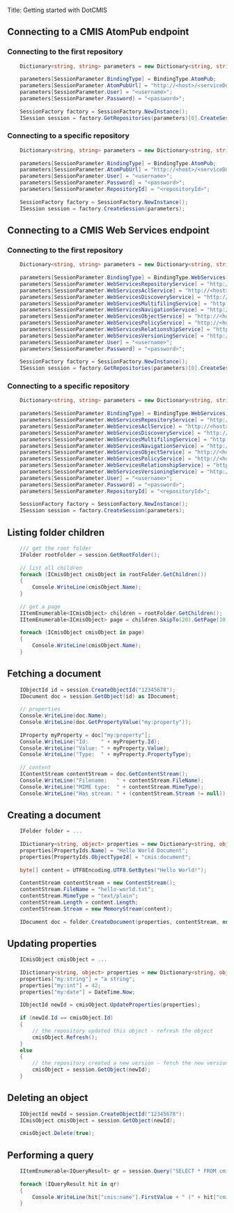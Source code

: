 Title: Getting started with DotCMIS

## Connecting to a CMIS AtomPub endpoint
<a name="GettingstartedwithDotCMIS-ConnectingtoaCMISAtomPubendpoint"></a>

<a name="GettingstartedwithDotCMIS-Connectingtothefirstrepository"></a>
### Connecting to the first repository

```C#
    Dictionary<string, string> parameters = new Dictionary<string, string>();
    
    parameters[SessionParameter.BindingType] = BindingType.AtomPub;
    parameters[SessionParameter.AtomPubUrl] = "http://<host>/<serviceDocumentPath>";
    parameters[SessionParameter.User] = "<username>";
    parameters[SessionParameter.Password] = "<password>";
    
    SessionFactory factory = SessionFactory.NewInstance();
    ISession session = factory.GetRepositories(parameters)[0].CreateSession();
```

<a name="GettingstartedwithDotCMIS-Connectingtoaspecificrepository"></a>
### Connecting to a specific repository

```C#
    Dictionary<string, string> parameters = new Dictionary<string, string>();
    
    parameters[SessionParameter.BindingType] = BindingType.AtomPub;
    parameters[SessionParameter.AtomPubUrl] = "http://<host>/<serviceDocumentPath>";
    parameters[SessionParameter.User] = "<username>";
    parameters[SessionParameter.Password] = "<password>";
    parameters[SessionParameter.RepositoryId] = "<repositoryId>";
    
    SessionFactory factory = SessionFactory.NewInstance();
    ISession session = factory.CreateSession(parameters);
```

<a name="GettingstartedwithDotCMIS-ConnectingtoaCMISWebServicesendpoint"></a>
## Connecting to a CMIS Web Services endpoint

<a name="GettingstartedwithDotCMIS-Connectingtothefirstrepository"></a>
### Connecting to the first repository

```C#
    Dictionary<string, string> parameters = new Dictionary<string, string>();
    
    parameters[SessionParameter.BindingType] = BindingType.WebServices;
    parameters[SessionParameter.WebServicesRepositoryService] = "http://<host>/<RepositoryServiceWSDL>";
    parameters[SessionParameter.WebServicesAclService] = "http://<host>/<AclServiceWSDL>";
    parameters[SessionParameter.WebServicesDiscoveryService] = "http://<host>/<DiscoveryServiceWSDL>";
    parameters[SessionParameter.WebServicesMultifilingService] = "http://<host>/<MultifilingServiceWSDL>";
    parameters[SessionParameter.WebServicesNavigationService] = "http://<host>/<NavigationServiceWSDL>";
    parameters[SessionParameter.WebServicesObjectService] = "http://<host>/<ObjectServiceWSDL>";
    parameters[SessionParameter.WebServicesPolicyService] = "http://<host>/<PolicyServiceWSDL>";
    parameters[SessionParameter.WebServicesRelationshipService] = "http://<host>/<RelationshipServiceWSDL>";
    parameters[SessionParameter.WebServicesVersioningService] = "http://<host>/<VersioningServiceWSDL>";
    parameters[SessionParameter.User] = "<username>";
    parameters[SessionParameter.Password] = "<password>";
    
    SessionFactory factory = SessionFactory.NewInstance();
    ISession session = factory.GetRepositories(parameters)[0].CreateSession();
```

<a name="GettingstartedwithDotCMIS-Connectingtoaspecificrepository"></a>
### Connecting to a specific repository

```C#
    Dictionary<string, string> parameters = new Dictionary<string, string>();
    
    parameters[SessionParameter.BindingType] = BindingType.WebServices;
    parameters[SessionParameter.WebServicesRepositoryService] = "http://<host>/<RepositoryServiceWSDL>";
    parameters[SessionParameter.WebServicesAclService] = "http://<host>/<AclServiceWSDL>";
    parameters[SessionParameter.WebServicesDiscoveryService] = "http://<host>/<DiscoveryServiceWSDL>";
    parameters[SessionParameter.WebServicesMultifilingService] = "http://<host>/<MultifilingServiceWSDL>";
    parameters[SessionParameter.WebServicesNavigationService] = "http://<host>/<NavigationServiceWSDL>";
    parameters[SessionParameter.WebServicesObjectService] = "http://<host>/<ObjectServiceWSDL>";
    parameters[SessionParameter.WebServicesPolicyService] = "http://<host>/<PolicyServiceWSDL>";
    parameters[SessionParameter.WebServicesRelationshipService] = "http://<host>/<RelationshipServiceWSDL>";
    parameters[SessionParameter.WebServicesVersioningService] = "http://<host>/<VersioningServiceWSDL>";
    parameters[SessionParameter.User] = "<username>";
    parameters[SessionParameter.Password] = "<password>";
    parameters[SessionParameter.RepositoryId] = "<repositoryId>";
    
    SessionFactory factory = SessionFactory.NewInstance();
    ISession session = factory.CreateSession(parameters);
```

<a name="GettingstartedwithDotCMIS-Listingfolderchildren"></a>
## Listing folder children

```C#
    /// get the root folder
    IFolder rootFolder = session.GetRootFolder();
    
    // list all children
    foreach (ICmisObject cmisObject in rootFolder.GetChildren())
    {
        Console.WriteLine(cmisObject.Name);
    }
    
    // get a page
    IItemEnumerable<ICmisObject> children = rootFolder.GetChildren();
    IItemEnumerable<ICmisObject> page = children.SkipTo(20).GetPage(10); // children 20 to 30
    
    foreach (ICmisObject cmisObject in page)
    {
        Console.WriteLine(cmisObject.Name);
    }
```


<a name="GettingstartedwithDotCMIS-Fetchingadocument"></a>
## Fetching a document 

```C#
    IObjectId id = session.CreateObjectId("12345678");
    IDocument doc = session.GetObject(id) as IDocument;
    
    // properties
    Console.WriteLine(doc.Name);
    Console.WriteLine(doc.GetPropertyValue("my:property"));
    
    IProperty myProperty = doc["my:property"];
    Console.WriteLine("Id:	  " + myProperty.Id);
    Console.WriteLine("Value: " + myProperty.Value);
    Console.WriteLine("Type:  " + myProperty.PropertyType);
    
    // content
    IContentStream contentStream = doc.GetContentStream();
    Console.WriteLine("Filename:   " + contentStream.FileName);
    Console.WriteLine("MIME type:  " + contentStream.MimeType);
    Console.WriteLine("Has stream: " + (contentStream.Stream != null));
```

<a name="GettingstartedwithDotCMIS-Creatingadocument"></a>
## Creating a document

```C#
    IFolder folder = ...
    
    IDictionary<string, object> properties = new Dictionary<string, object>();
    properties[PropertyIds.Name] = "Hello World Document";
    properties[PropertyIds.ObjectTypeId] = "cmis:document";
    
    byte[] content = UTF8Encoding.UTF8.GetBytes("Hello World!");
    
    ContentStream contentStream = new ContentStream();
    contentStream.FileName = "hello-world.txt";
    contentStream.MimeType = "text/plain";
    contentStream.Length = content.Length;
    contentStream.Stream = new MemoryStream(content);
    
    IDocument doc = folder.CreateDocument(properties, contentStream, null);
```

<a name="GettingstartedwithDotCMIS-Updatingproperties"></a>
## Updating properties

```C#
    ICmisObject cmisObject = ...
    
    IDictionary<string, object> properties = new Dictionary<string, object>();
    properties["my:string"] = "a string";
    properties["my:int"] = 42;
    properties["my:date"] = DateTime.Now;
    
    IObjectId newId = cmisObject.UpdateProperties(properties);
    
    if (newId.Id == cmisObject.Id) 
    {
        // the repository updated this object - refresh the object
        cmisObject.Refresh();
    }
    else
    {
        // the repository created a new version - fetch the new version
        cmisObject = session.GetObject(newId);
    }
```

<a name="GettingstartedwithDotCMIS-Deletinganobject"></a>
## Deleting an object

```C#
    IObjectId newId = session.CreateObjectId("12345678"):
    ICmisObject cmisObject = session.GetObject(newId);
    
    cmisObject.Delete(true);
```

<a name="GettingstartedwithDotCMIS-Performingaquery"></a>
## Performing a query

```C#
    IItemEnumerable<IQueryResult> qr = session.Query("SELECT * FROM cmis:document", false);
    
    foreach (IQueryResult hit in qr)
    {
        Console.WriteLine(hit["cmis:name"].FirstValue + " (" + hit["cmis:objectId"].FirstValue + ")");
    }
```
